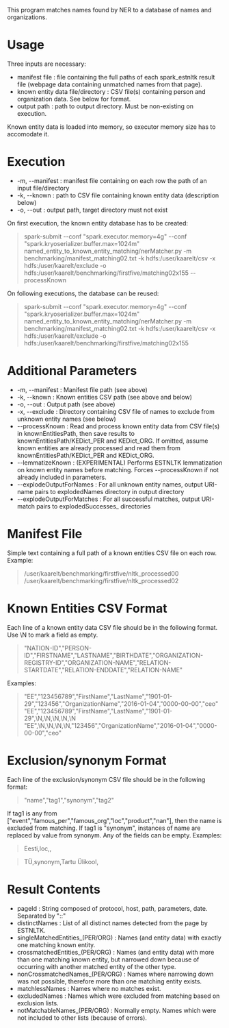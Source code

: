 This program matches names found by NER to a database of names and organizations.

# Usage

Three inputs are necessary:
* manifest file : file containing the full paths of each spark_estnltk result file (webpage data containing unmatched names from that page).
* known entity data file/directory : CSV file(s) containing person and organization data. See below for format.
* output path : path to output directory. Must be non-existing on execution.

Known entity data is loaded into memory, so executor memory size has to accomodate it.

# Execution
* -m, --manifest : manifest file containing on each row the path of an input file/directory
* -k, --known : path to CSV file containing known entity data (description below)
* -o, --out : output path, target directory must not exist

On first execution, the known entity database has to be created:

> spark-submit --conf "spark.executor.memory=4g" --conf "spark.kryoserializer.buffer.max=1024m" named_entity_to_known_entity_matching/nerMatcher.py -m benchmarking/manifest_matching02.txt -k hdfs:/user/kaarelt/csv -x hdfs:/user/kaarelt/exclude -o hdfs:/user/kaarelt/benchmarking/firstfive/matching02x155 --processKnown

On following executions, the database can be reused:

> spark-submit --conf "spark.executor.memory=4g" --conf "spark.kryoserializer.buffer.max=1024m" named_entity_to_known_entity_matching/nerMatcher.py -m benchmarking/manifest_matching02.txt -k hdfs:/user/kaarelt/csv -x hdfs:/user/kaarelt/exclude -o hdfs:/user/kaarelt/benchmarking/firstfive/matching02x155


# Additional Parameters
* -m, --manifest : Manifest file path (see above)
* -k, --known : Known entities CSV path (see above and below)
* -o, --out : Output path (see above)
* -x, --exclude : Directory containing CSV file of names to exclude from unknown entity names (see below)
* --processKnown : Read and process known entity data from CSV file(s) in knownEntitiesPath, then save results to knownEntitiesPath/KEDict_PER and KEDict_ORG. If omitted, assume known entities are already processed and read them from knownEntitiesPath/KEDict_PER and KEDict_ORG.  
* --lemmatizeKnown : (EXPERIMENTAL) Performs ESTNLTK lemmatization on known entity names before matching. Forces --processKnown if not already included in parameters.
* --explodeOutputForNames : For all unknown entity names, output URI-name pairs to explodedNames directory in output directory
* --explodeOutputForMatches : For all successful matches, output URI-match pairs to explodedSuccesses_<type> directories 

# Manifest File
Simple text containing a full path of a known entities CSV file on each row.
Example:
>/user/kaarelt/benchmarking/firstfive/nltk_processed00
>/user/kaarelt/benchmarking/firstfive/nltk_processed02

# Known Entities CSV Format
Each line of a known entity data CSV file should be in the following format. Use \N to mark a field as empty. 
>"NATION-ID","PERSON-ID","FIRSTNAME","LASTNAME","BIRTHDATE","ORGANIZATION-REGISTRY-ID","ORGANIZATION-NAME","RELATION-STARTDATE","RELATION-ENDDATE","RELATION-NAME"

Examples:
> "EE","123456789","FirstName","LastName","1901-01-29","123456","OrganizationName","2016-01-04","0000-00-00","ceo"
> "EE","123456789","FirstName","LastName","1901-01-29",\N,\N,\N,\N,\N
> "EE",\N,\N,\N,\N,"123456","OrganizationName","2016-01-04","0000-00-00","ceo"

# Exclusion/synonym Format
Each line of the exclusion/synonym CSV file should be in the following format:
>"name","tag1","synonym","tag2"

If tag1 is any from ["event","famous_per","famous_org","loc","product","nan"], then the name is excluded from matching.
If tag1 is "synonym", instances of name are replaced by value from synonym.
Any of the fields can be empty.
Examples:
> Eesti,loc,,

> TÜ,synonym,Tartu Ülikool,

# Result Contents
* pageId : String composed of protocol, host, path, parameters, date. Separated by "::"
* distinctNames : List of all distinct names detected from the page by ESTNLTK.
* singleMatchedEntities_(PER/ORG) : Names (and entity data) with exactly one matching known entity.
* crossmatchedEntities_(PER/ORG) : Names (and entity data) with more than one matching known entity, but narrowed down because of occurring with another matched entity of the other type.
* nonCrossmatchedNames_(PER/ORG) : Names where narrowing down was not possible, therefore more than one matching entity exists.
* matchlessNames : Names where no matches exist.
* excludedNames : Names which were excluded from matching based on exclusion lists.
* notMatchableNames_(PER/ORG) : Normally empty. Names which were not included to other lists (because of errors).

